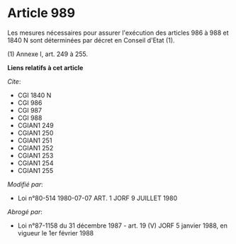 # Article 989

Les mesures nécessaires pour assurer l'exécution des articles 986 à 988 et 1840 N sont déterminées par décret en Conseil
d'Etat (1).

(1) Annexe I, art. 249 à 255.

**Liens relatifs à cet article**

_Cite_:

  - CGI 1840 N
  - CGI 986
  - CGI 987
  - CGI 988
  - CGIAN1 249
  - CGIAN1 250
  - CGIAN1 251
  - CGIAN1 252
  - CGIAN1 253
  - CGIAN1 254
  - CGIAN1 255

_Modifié par_:

  - Loi n°80-514 1980-07-07 ART. 1 JORF 9 JUILLET 1980

_Abrogé par_:

  - Loi n°87-1158 du 31 décembre 1987 - art. 19 (V) JORF 5 janvier 1988, en vigueur le 1er février 1988

